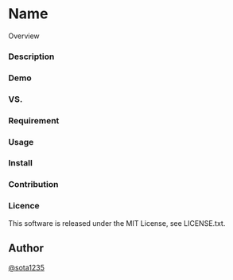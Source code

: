 Name
====

Overview

### Description

### Demo

### VS.

### Requirement

### Usage

### Install

### Contribution

### Licence

This software is released under the MIT License, see LICENSE.txt.

## Author

[@sota1235](https://github.com/sota1235)
